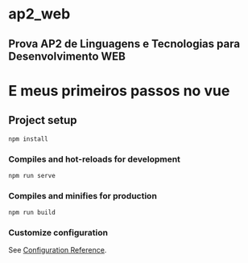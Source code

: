# ap2_web

## Prova AP2 de Linguagens e Tecnologias para Desenvolvimento WEB

# E meus primeiros passos no vue

## Project setup
```
npm install
```

### Compiles and hot-reloads for development
```
npm run serve
```

### Compiles and minifies for production
```
npm run build
```

### Customize configuration
See [Configuration Reference](https://cli.vuejs.org/config/).
